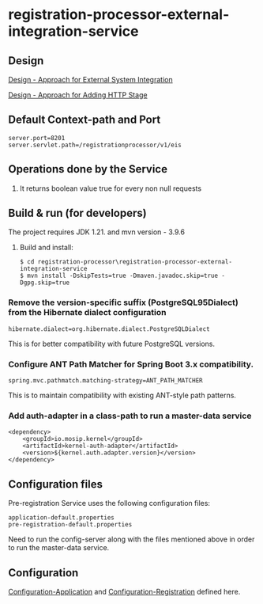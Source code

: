# registration-processor-external-integration-service

## Design
[Design - Approach for External System Integration](https://github.com/mosip/registration/blob/master/design/registration-processor/Approach_for_external_system_integration.md)

[Design - Approach for Adding HTTP Stage](https://github.com/mosip/registration/blob/master/design/registration-processor/Approach_for_http_integration.md)

## Default Context-path and Port
```
server.port=8201
server.servlet.path=/registrationprocessor/v1/eis
```

## Operations done by the Service
1. It returns boolean value true for every non null requests

## Build & run (for developers)
The project requires JDK 1.21.
and mvn version - 3.9.6

1. Build and install:
    ```
    $ cd registration-processor\registration-processor-external-integration-service
    $ mvn install -DskipTests=true -Dmaven.javadoc.skip=true -Dgpg.skip=true
    ```

### Remove the version-specific suffix (PostgreSQL95Dialect) from the Hibernate dialect configuration
   ```
   hibernate.dialect=org.hibernate.dialect.PostgreSQLDialect
   ```
This is for better compatibility with future PostgreSQL versions.

### Configure ANT Path Matcher for Spring Boot 3.x compatibility.
   ```
   spring.mvc.pathmatch.matching-strategy=ANT_PATH_MATCHER
   ```
This is to maintain compatibility with existing ANT-style path patterns.

### Add auth-adapter in a class-path to run a master-data service
   ```
   <dependency>
       <groupId>io.mosip.kernel</groupId>
       <artifactId>kernel-auth-adapter</artifactId>
       <version>${kernel.auth.adapter.version}</version>
   </dependency>
   ```

## Configuration files
Pre-registration Service uses the following configuration files:
```
application-default.properties
pre-registration-default.properties
```
Need to run the config-server along with the files mentioned above in order to run the master-data service.

## Configuration
[Configuration-Application](https://github.com/mosip/mosip-config/blob/develop/application-default.properties) and
[Configuration-Registration](https://github.com/mosip/mosip-config/blob/develop/registration-default.properties) defined here.
